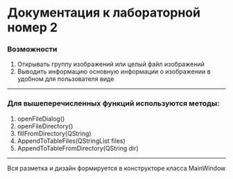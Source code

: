 # Документация к лабораторной номер 2 #
### Возможности ###
1. Открывать группу изображений или целый файл изображений
2. Выводить информацию основную информации о изображении в удобном для пользователя виде
***

### Для вышеперечисленных функций используются методы: ###
1. openFileDialog()
2. openFileDirectory()
3. fillFromDirectory(QString)
4. AppendToTableFiles(QStringList files)
5. AppendToTableFromDirectory(QString dir)
***

Вся разметка и дизайн формируется в конструкторе класса MainWindow

